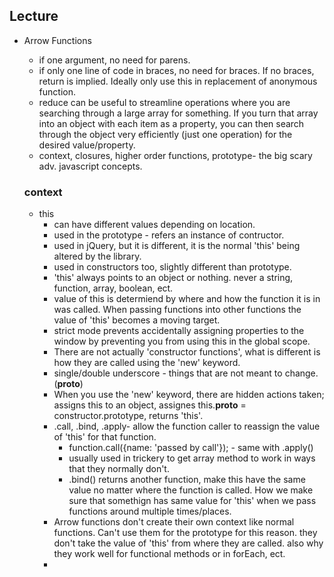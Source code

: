 ## Lecture

- Arrow Functions
  - if one argument, no need for parens. 
  - if only one line of code in braces, no need for braces. If no braces, return is implied. Ideally only use this in replacement of anonymous function. 
  - reduce can be useful to streamline operations where you are searching through a large array for something. If you turn that array into an object with each item as a property, you can then search through the object very efficiently (just one operation) for the desired value/property.
  - context, closures, higher order functions, prototype- the big scary adv. javascript concepts.
  
  ### context
  - this
    - can have different values depending on location.
    - used in the prototype - refers an instance of contructor.
    - used in jQuery, but it is different, it is the normal 'this' being altered by the library.
    - used in constructors too, slightly different than prototype.
    - 'this' always points to an object or nothing. never a string, function, array, boolean, ect.
    - value of this is determiend by where and how the function it is in was called. When passing functions into other functions the value of 'this' becomes a moving target.
    - strict mode prevents accidentally assigning properties to the window by preventing you from using this in the global scope.
    - There are not actually 'constructor functions', what is different is how they are called using the 'new' keyword.
    - single/double underscore - things that are not meant to change. (__proto__)
    - When you use the 'new' keyword, there are hidden actions taken; assigns this to an object, assignes this.__proto__ = constructor.prototype, returns 'this'.
    - .call, .bind, .apply- allow the function caller to reassign the value of 'this' for that function.
      - function.call({name: 'passed by call'}); - same with .apply()
      - usually used in trickery to get array method to work in ways that they normally don't.
      - .bind() returns another function, make this have the same value no matter where the function is called. How we make sure that somethign has same value for 'this' when we pass functions around multiple times/places.
    - Arrow functions don't create their own context like normal functions. Can't use them for the prototype for this reason. they don't take the value of 'this' from where they are called. also why they work well for functional methods or in forEach, ect.
    - 